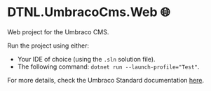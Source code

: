 # DTNL.UmbracoCms.Web 🌐

Web project for the Umbraco CMS.

Run the project using either:
* Your IDE of choice (using the `.sln` solution file).
* The following command: `dotnet run --launch-profile="Test"`.

For more details, check the Umbraco Standard documentation [here](https://test-cms.shl-medical/docs/development).

